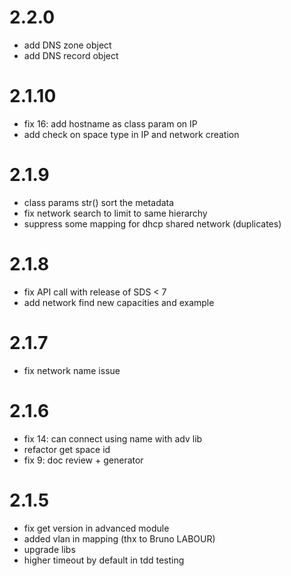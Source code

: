 # 2.2.0
  * add DNS zone object
  * add DNS record object

# 2.1.10
  * fix 16: add hostname as class param on IP
  * add check on space type in IP and network creation

# 2.1.9
  * class params str() sort the metadata
  * fix network search to limit to same hierarchy
  * suppress some mapping for dhcp shared network (duplicates)

# 2.1.8
  * fix API call with release of SDS < 7
  * add network find new capacities and example

# 2.1.7
  * fix network name issue

# 2.1.6
  * fix 14: can connect using name with adv lib
  * refactor get space id
  * fix 9: doc review + generator

# 2.1.5
  * fix get version in advanced module
  * added vlan in mapping (thx to Bruno LABOUR)
  * upgrade libs
  * higher timeout by default in tdd testing
